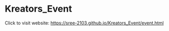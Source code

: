 # Kreators_Event



Click to visit website: https://sree-2103.github.io/Kreators_Event/event.html


